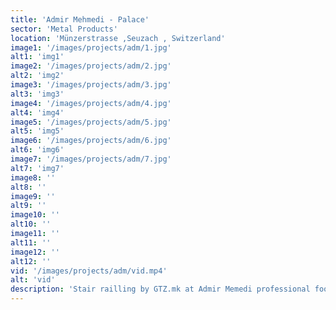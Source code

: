 ```yaml
---
title: 'Admir Mehmedi - Palace'
sector: 'Metal Products'
location: 'Münzerstrasse ,Seuzach , Switzerland'
image1: '/images/projects/adm/1.jpg'
alt1: 'img1'
image2: '/images/projects/adm/2.jpg'
alt2: 'img2'
image3: '/images/projects/adm/3.jpg'
alt3: 'img3'
image4: '/images/projects/adm/4.jpg'
alt4: 'img4'
image5: '/images/projects/adm/5.jpg'
alt5: 'img5'
image6: '/images/projects/adm/6.jpg'
alt6: 'img6'
image7: '/images/projects/adm/7.jpg'
alt7: 'img7'
image8: ''
alt8: ''
image9: ''
alt9: ''
image10: ''
alt10: ''
image11: ''
alt11: ''
image12: ''
alt12: ''
vid: '/images/projects/adm/vid.mp4'
alt: 'vid'
description: 'Stair railling by GTZ.mk at Admir Memedi professional footballer in Switzerland new building'
---
```

